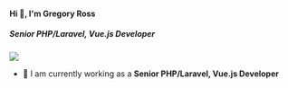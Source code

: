 #### Hi 👋, I'm Gregory Ross 
##### **Senior PHP/Laravel, Vue.js Developer**

[![](https://visitcount.itsvg.in/api?id=gregoryross1211&icon=0&color=9)](https://visitcount.itsvg.in)

- 🔭 I am currently working as a **Senior PHP/Laravel, Vue.js Developer**
